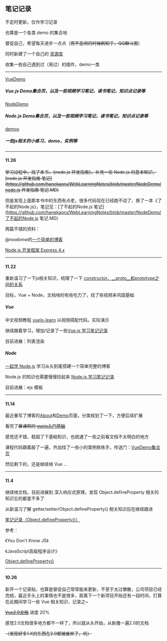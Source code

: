 ## 笔记记录

不定时更新，仅作学习记录

也算是一个各类 demo 的集合地

督促自己，希望每天进步一点点（~~而不是闲的时候刷知乎，QQ群斗图~~）

同时新建了一个自己的 [资源库](https://github.com/hanekaoru/Repository)

收集一些自己遇到过（用过）的插件，demo一类

----

[VueDemo](https://github.com/hanekaoru/WebLearningNotes/tree/master/VueDemo)

##### Vue.js Demo集合页，以及一些视频学习笔记，读书笔记，知识点记录等

[NodeDemo](https://github.com/hanekaoru/WebLearningNotes/tree/master/NodeDemo)

##### Node.js Demo集合页，以及一些视频学习笔记，读书笔记，知识点记录等

[demos](https://github.com/hanekaoru/WebLearningNotes/tree/master/NodeDemo)

##### 一些js相关的小练习，demo，实例等



----
#### 11.26


~~学习过程中，找了本书，《node.js 开发指南》，补充一些 Node.js 的基本知识，
[node.js 开发指南 笔记](https://github.com/hanekaoru/WebLearningNotes/blob/master/NodeDemo/node.js 开发指南 笔记.MD)~~

但是发现上面那本书中的东西有点老，很多代码现在已经跑不动了，换了一本《了不起的Node.js》，笔记见：[了不起的Node.js 笔记](https://github.com/hanekaoru/WebLearningNotes/blob/master/NodeDemo/了不起的Node.js 笔记.MD)

两篇不错的资料：

@nswbmw的[一个简单的博客](https://github.com/nswbmw/N-blog)

[Node.js 开发框架 Express 4.x](http://blog.fens.me/nodejs-express4/)


----
#### 11.22

重新温习了一下js相关知识，梳理了一下 [constructor、__proto__和prototype之间的关系](http://hanekaoru.com/?p=1880)

目标，Vue + Node，文档啃的有些吃力了，找了些视频来巩固基础

##### Vue 

中文视频教程 [vuejs-learn](https://github.com/bhnddowinf/vuejs-learn) 以视频搭配代码，实际演示

继续跟着学习，增加/记录了一些[Vue.js 学习笔记记录](https://github.com/hanekaoru/WebLearningNotes/tree/master/VueDemo/Vue-learn)

目前进展：列表渲染

##### Node

[一起学 Node.js](https://github.com/nswbmw/N-blog) 学习从头到尾搭建一个简单完整的博客

Node.js 的知识也需要慢慢捡起来 [Node.js 学习笔记记录](https://github.com/hanekaoru/WebLearningNotes/tree/master/NodeDemo)

目前进展：ejs 模板

----
#### 11.14

最近重写了博客的[About](http://hanekaoru.com/about/)和[Demo](http://hanekaoru.com/about/demo.html)页面，分类规划了一下，方便后续扩展

看完了~~慕课网的 [vuejs入门基础](http://www.imooc.com/learn/694)~~

感觉还不错，稳固了下基础知识，也疏通了一些之前看文档不太明白的地方

课程代码跟着敲了一遍，外加找了一些小的案例练练手，传送门：[VueDemo集合页](https://github.com/hanekaoru/WebLearningNotes/tree/master/VueDemo)

然后剩下的，还是继续啃 Vue ...

----
#### 11.4

继续啃文档，目前进展到 深入响应式原理，发现 Object.defineProperty 相关的知识忘的都差不多了

从新温习了解 getter/setter/Object.defineProperty() 相关知识后在继续跟进

[笔记记录（Object.defineProperty()）](http://hanekaoru.com/object-defineproperty/)

参考：

《You Don't Know JS》

《JavaScript高级程序设计》

[Object.defineProperty()](https://developer.mozilla.org/zh-CN/docs/Web/JavaScript/Reference/Global_Objects/Object/defineProperty)

----

#### 10.26

新开一个记录贴，也算是督促自己常常能来更新，不至于太过懒散，公司项目已经完结，最近手头上的事情也不是很多，距离下一个新项目开始还有一段时间，打算在此期间学习一些 Vue 相关知识，记录之~

~~[Vue2.0文档](https://vuefe.cn/guide/)~~ 进度 20%

感觉2.0文档很多地方都不一样了，所以就从头开始，从新撸一遍2.0的文档 

~~（发现好多1.X的东西在2.0都被废弃了，坑）~~


